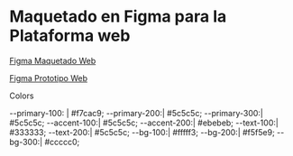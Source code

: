 # Maquetado en Figma para la Plataforma web

[Figma Maquetado Web](https://www.figma.com/file/HwfU4oI1XxlFIZRlspeZJt/Arte?type=design&node-id=0%3A1&mode=design&t=w5ts3lk2c1hbqQji-1)

[Figma Prototipo Web](https://www.figma.com/proto/HwfU4oI1XxlFIZRlspeZJt/Arte?type=design&node-id=8-3&t=XjmCmNAJGRVzUghh-1&scaling=scale-down&page-id=0%3A1&starting-point-node-id=8%3A3&mode=design)

Colors

--primary-100: | #f7cac9;
--primary-200:| #5c5c5c;
--primary-300:| #5c5c5c;
--accent-100:| #5c5c5c;
--accent-200:| #ebebeb;
--text-100:| #333333;
--text-200:| #5c5c5c;
--bg-100:| #fffff3;
--bg-200:| #f5f5e9;
--bg-300:| #ccccc0;
